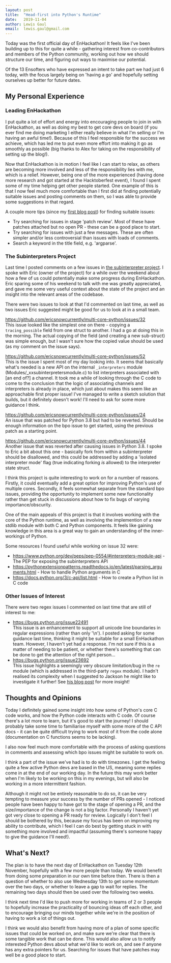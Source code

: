```yaml
---
layout: post
title:  "Head-first into Python's Runtime"
date:   2019-11-04
author: Lewis Gaul
email:  lewis.gaul@gmail.com
---
```



Today was the first official day of EnHackathon! It feels like I've been building up to this for quite a while - gathering interest from co-contributors and members of the Python community, working out how we should structure our time, and figuring out ways to maximise our potential.

Of the 13 Ensofters who have expressed an intent to take part we had just 6 today, with the focus largely being on 'having a go' and hopefully setting ourselves up better for future dates.


## My Personal Experience

### Leading EnHackathon

I put quite a lot of effort and energy into encouraging people to join in with EnHackathon, as well as doing my best to get core devs on board (if you ever find me doing marketing I either really believe in what I'm selling or I'm having an awful time!). Because of this I feel responsible for the success we achieve, which has led me to put even more effort into making it go as smoothly as possible (big thanks to Alex for taking on the responsibility of setting up the blog!).

Now that EnHackathon is in motion I feel like I can start to relax, as others are becoming more involved and less of the responsibility lies with me, which is a relief. However, being one of the more experienced (having done more research and got started at the Hacktoberfest event), I found I spent some of my time helping get other people started. One example of this is that I now feel much more comfortable than I first did at finding potentially suitable issues and posting comments on them, so I was able to provide some suggestions in that regard.

A couple more tips (since my [first blog post](../../10/27/LewisGaul.html)) for finding suitable issues:
- Try searching for issues in stage 'patch review'. Most of these have patches attached but no open PR - these can be a good place to start.
- Try searching for issues with just a few messages. These are often simpler and/or less controversial than issues with loads of comments.
- Search a keyword in the title field, e.g. 'argparse'.


### The Subinterpreters Project

Last time I posted comments on a few issues in [the subinterpreter project](https://github.com/ericsnowcurrently/multi-core-python/issues). I spoke with Eric (owner of the project) for a while over the weekend about how a few of us could potentially make some progress during EnHackathon. Eric sparing some of his weekend to talk with me was greatly appreciated, and gave me some very useful context about the state of the project and an insight into the relevant areas of the codebase.

There were two issues to look at that I'd commented on last time, as well as two issues Eric suggested might be good for us to look at in a small team.

<https://github.com/ericsnowcurrently/multi-core-python/issues/32>  
This issue looked like the simplest one on there - copying a `tracing_possible` field from one struct to another. I had a go at doing this in the morning. The actual copying of the field (and creating a new sub-struct) was simple enough, but I wasn't sure how the copied value should be used (as my comment on the issue says).

<https://github.com/ericsnowcurrently/multi-core-python/issues/52>  
This is the issue I spent most of my day looking into. It seems that basically what's needed is a new API on the internal `_interpreters` module (Modules/_xxsubinterpretersmodule.c) to list interpreters associated with [an end of?] a channel. It took me a while of looking through the C code to come to the conclusion that the logic of associating channels and interpreters is already in place, which just about makes this seem like an approachable first proper issue! I've managed to write a sketch solution that builds, but it definitely doesn't work! I'll need to ask for some more guidance I think.

<https://github.com/ericsnowcurrently/multi-core-python/issues/24>  
An issue that was patched for Python 3.8 but had to be reverted. Should be enough information on the bpo issue to get started, using the previous patch as a starting point.

<https://github.com/ericsnowcurrently/multi-core-python/issues/44>  
Another issue that was reverted after causing issues in Python 3.8. I spoke to Eric a bit about this one - basically fork from within a subinterpreter should be disallowed, and this could be addressed by adding a 'isolated interpreter mode' flag (true indicating forking *is* allowed) to the interpreter state struct.

I think this project is quite interesting to work on for a number of reasons. Firstly, it could eventually add a great option for improving Python's use of multiple cores. Secondly, it feels somewhat separate from the standard bpo issues, providing the opportunity to implement some new functionality rather than get stuck in discussions about how to fix bugs of varying importance/obscurity.

One of the main appeals of this project is that it involves working with the core of the Python runtime, as well as involving the implemention of a new stdlib module with both C and Python components. It feels like gaining knowledge in this area is a great way to gain an understanding of the inner-workings of Python.

Some resources I found useful while working on issue 32 were:
- <https://www.python.org/dev/peps/pep-0554/#interpreters-module-api> - The PEP for exposing the subinterpreters API
- <https://pythonextensionpatterns.readthedocs.io/en/latest/parsing_arguments.html> - How to handle Python arguments in C
- <https://docs.python.org/3/c-api/list.html> - How to create a Python list in C code


### Other Issues of Interest

There were two regex issues I commented on last time that are still of interest to me:

- <https://bugs.python.org/issue22491>  
	This issue is an enhancement to support all unicode line boundaries in regular expressions (rather than only '\n'). I posted asking for some guidance last time, thinking it might be suitable for a small EnHackathon team. However, I haven't yet had a response. I'm not sure if this is a matter of needing to be patient, or whether there's something that can be done to get the attention of the right person...
- <https://bugs.python.org/issue23692>  
	This issue highlights a seemingly very obscure limitation/bug in the `re` module (which is addressed in the third-party `regex` module). I hadn't realised its complexity when I suggested to Jackson he might like to investigate it further! See [his blog post](../JacksonRiley.html) for more insight!



## Thoughts and Opinions

Today I definitely gained some insight into how some of Python's core C code works, and how the Python code interacts with C code. Of course there's a lot more to learn, but it's good to start the journey! I should probably take some time to familiarise myself with some more of the C API docs - it can be quite difficult trying to work most of it from the code alone (documentation on C functions seems to be lacking).

I also now feel much more comfortable with the process of asking questions in comments and assessing which bpo issues might be suitable to work on.

I think a part of the issue we've had is to do with timezones. I get the feeling quite a few active Python devs are based in the US, meaning some replies come in at the end of our working day. In the future this may work better when I'm likely to be working on this in my evenings, but will also be working in a more intermittent fashion.

Although it might not be entirely reasonable to do so, it can be very tempting to measure your success by the number of PRs opened - I noticed people have been happy to have got to the stage of opening a PR, and the size/importance of the change is not a big factor. Personally I haven't yet got very close to opening a PR ready for review. Logically I don't feel I should be bothered by this, because my focus has been on improving my ability to contribute, which I feel I can do best by getting stuck in with something more involved and impactful (assuming there's someone happy to give the guidance I'll need!).


## What's Next?

The plan is to have the next day of EnHackathon on Tuesday 12th November, hopefully with a few more people than today. We would benefit from doing some preparation in our own time before then. There is then a question of whether to also use Wednesday 13th to get some momentum over the two days, or whether to leave a gap to wait for replies. The remaining two days should then be used over the following two weeks.

I think next time I'd like to push more for working in teams of 2 or 3 people to hopefully increase the practicality of bouncing ideas off each other, and to encourage bringing our minds together while we're in the position of having to work a lot of things out.

I think we would also benefit from having more of a plan of some specific issues that could be worked on, and make sure we're clear that there is some tangible work that can be done. This would also allow us to notify interested Python devs about what we'd like to work on, and see if anyone has any extra pointers for us. Searching for issues that have patches may well be a good place to start.

